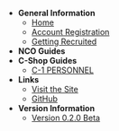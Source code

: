 <!-- docs/_sidebar.md -->

- **General Information**
    - [Home]()
    - [Account Registration](register-account)
    - [Getting Recruited](get-recruited)
- **NCO Guides**
- **C-Shop Guides**
    - [C-1 PERSONNEL](c1/c1-home)
- **Links**
    - [Visit the Site](https://s4.501stlegion-a3.com/)
    - [GitHub](https://github.com/501stLegionA3/FiveOhFirstDataCore)
- **Version Information**
    - [Version 0.2.0 Beta](https://github.com/501stLegionA3/FiveOhFirstDataCore/releases/tag/v0.2.0-beta)